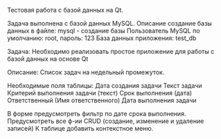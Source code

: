 Тестовая работа с базой данных на Qt.

Задача выполнена с базой данных MySQL.
Описание создание базы данных в файле: mysql - создание базы
Пользователь MySQL по умолчанию: root, пароль: 123
База данных приложения: test_db


Задача: Необходимо реализовать простое приложение для работы с базой данных на основе Qt

Описание: Список задач  на недельный промежуток.

Необходимые поля таблицы:
Дата создания задачи
Текст задачи
Критерий выполнения задачи (текст)
Срок выполнения (дата)
Ответственный (Имя ответственного)
Дата выполнения задачи

В форме предусмотреть фильтр по дате срока выполнения.
Предусмотреть все ф-ии CRUD (создание, изменение и удаление записей)
К таблице добавить контекстное меню.

